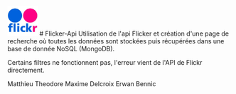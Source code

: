 <img src="/assets/images/read-me-logo.jpg" width="68"> # Flicker-Api
 Utilisation de l'api Flicker et création d'une page de recherche où toutes les données sont stockées puis récupérées dans une base de donnée NoSQL (MongoDB).
 
 Certains filtres ne fonctionnent pas, l'erreur vient de l'API de Flickr directement.
 
 Matthieu Theodore
 Maxime Delcroix
 Erwan Bennic

